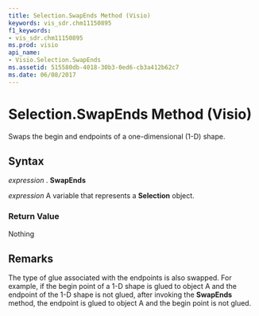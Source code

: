 ```yaml
---
title: Selection.SwapEnds Method (Visio)
keywords: vis_sdr.chm11150895
f1_keywords:
- vis_sdr.chm11150895
ms.prod: visio
api_name:
- Visio.Selection.SwapEnds
ms.assetid: 515580db-4018-30b3-0ed6-cb3a412b62c7
ms.date: 06/08/2017
---
```



# Selection.SwapEnds Method (Visio)

Swaps the begin and endpoints of a one-dimensional (1-D) shape.


## Syntax

 _expression_ . **SwapEnds**

 _expression_ A variable that represents a **Selection** object.


### Return Value

Nothing


## Remarks

The type of glue associated with the endpoints is also swapped. For example, if the begin point of a 1-D shape is glued to object A and the endpoint of the 1-D shape is not glued, after invoking the **SwapEnds** method, the endpoint is glued to object A and the begin point is not glued.


